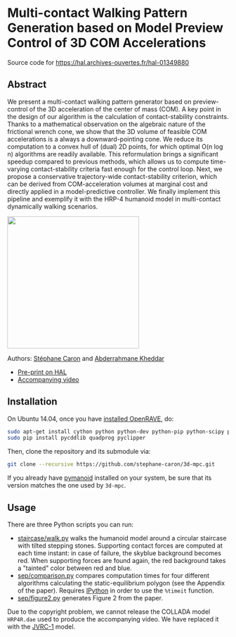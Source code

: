 # Multi-contact Walking Pattern Generation based on Model Preview Control of 3D COM Accelerations

Source code for https://hal.archives-ouvertes.fr/hal-01349880

## Abstract

We present a multi-contact walking pattern generator based on preview-control
of the 3D acceleration of the center of mass (COM). A key point in the design
of our algorithm is the calculation of contact-stability constraints. Thanks to
a mathematical observation on the algebraic nature of the frictional wrench
cone, we show that the 3D volume of feasible COM accelerations is a always a
downward-pointing cone. We reduce its computation to a convex hull of (dual) 2D
points, for which optimal O(n log n) algorithms are readily available. This
reformulation brings a significant speedup compared to previous methods, which
allows us to compute time-varying contact-stability criteria fast enough for
the control loop. Next, we propose a conservative trajectory-wide
contact-stability criterion, which can be derived from COM-acceleration volumes
at marginal cost and directly applied in a model-predictive controller. We
finally implement this pipeline and exemplify it with the HRP-4 humanoid model
in multi-contact dynamically walking scenarios.

<img src="https://scaron.info/images/humanoids-2016.png" height="300" />

Authors:
[Stéphane Caron](https://scaron.info) and
[Abderrahmane Kheddar](http://www.lirmm.fr/lirmm_eng/users/utilisateurs-lirmm/equipes/idh/abderrahmane-kheddar)

- [Pre-print on HAL](https://hal.archives-ouvertes.fr/hal-01349880)
- [Accompanying video](https://scaron.info/videos/humanoids-2016.mp4)

## Installation

On Ubuntu 14.04, once you have [installed
OpenRAVE](https://scaron.info/teaching/installing-openrave-on-ubuntu-14.04.html),
do:

```bash
sudo apt-get install cython python python-dev python-pip python-scipy python-shapely
sudo pip install pycddlib quadprog pyclipper
```

Then, clone the repository and its submodule via:

```bash
git clone --recursive https://github.com/stephane-caron/3d-mpc.git
```

If you already have [pymanoid](https://github.com/stephane-caron/pymanoid)
installed on your system, be sure that its version matches the one used by
``3d-mpc``.

## Usage

There are three Python scripts you can run:

- [staircase/walk.py](/staircase/walk.py) walks the humanoid model around a
  circular staircase with tilted stepping stones. Supporting contact forces are
  computed at each time instant: in case of failure, the skyblue background
  becomes red. When supporting forces are found again, the red background takes
  a "tainted" color between red and blue.
- [sep/comparison.py](/sep/comparison.py) compares computation times for four
  different algorithms calculating the static-equilibrium polygon (see the
  Appendix of the paper). Requires [IPython](https://ipython.org/) in order to
  use the ``%timeit`` function.
- [sep/figure2.py](/sep/figure2.py) generates Figure 2 from the paper.

Due to the copyright problem, we cannot release the COLLADA model ``HRP4R.dae``
used to produce the accompanying video. We have replaced it with the
[JVRC-1](https://github.com/stephane-caron/openrave_models/tree/master/JVRC-1)
model.
